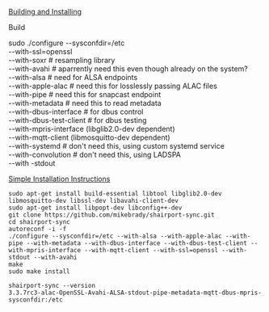 [Building and Installing](https://github.com/mikebrady/shairport-sync#building-and-installing)

Build

sudo ./configure
  --sysconfdir=/etc  
  --with-ssl=openssl  
  --with-soxr # resampling library  
  --with-avahi # aparrently need this even though already on the system?  
  --with-alsa # need for ALSA endpoints  
  --with-apple-alac # need this for losslessly passing ALAC files  
  --with-pipe # need this for snapcast endpoint  
  --with-metadata # need this to read metadata  
  --with-dbus-interface # for dbus control  
  --with-dbus-test-client # for dbus testing  
  --with-mpris-interface (libglib2.0-dev dependent)  
  --with-mqtt-client (libmosquitto-dev dependent)  
  --with-systemd # don't need this, using custom systemd service  
  --with-convolution # don't need this, using LADSPA  
  --with -stdout
  
[Simple Installation Instructions](https://github.com/mikebrady/shairport-sync/blob/master/INSTALL.md)  

`sudo apt-get install build-essential libtool libglib2.0-dev libmosquitto-dev libssl-dev libavahi-client-dev`  
`sudo apt-get install libpopt-dev libconfig++-dev`  
`git clone https://github.com/mikebrady/shairport-sync.git`  
`cd shairport-sync`  
`autoreconf -i -f`  
`./configure --sysconfdir=/etc --with-alsa --with-apple-alac --with-pipe --with-metadata --with-dbus-interface --with-dbus-test-client --with-mpris-interface --with-mqtt-client --with-ssl=openssl --with-stdout --with-avahi`  
`make`  
`sudo make install`  

`shairport-sync --version`  
`3.3.7rc3-alac-OpenSSL-Avahi-ALSA-stdout-pipe-metadata-mqtt-dbus-mpris-sysconfdir:/etc`  
